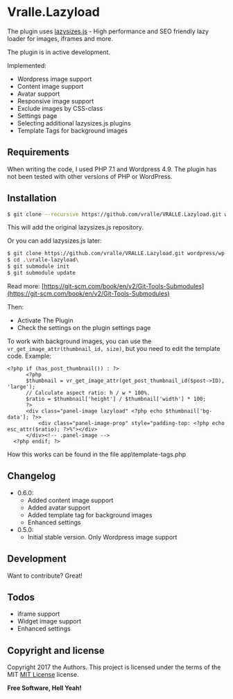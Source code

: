 # Vralle.Lazyload
The plugin uses [lazysizes.js](https://github.com/aFarkas/lazysizes) - High performance and SEO friendly lazy loader for images, iframes and more.

The plugin is in active development.

Implemented:
  - Wordpress image support
  - Content image support
  - Avatar support
  - Responsive image support
  - Exclude images by CSS-class
  - Settings page
  - Selecting additional lazysizes.js plugins
  - Template Tags for background images

## Requirements

When writing the code, I used PHP 7.1 and Wordpress 4.9. The plugin has not been tested with other versions of PHP or WordPress.

## Installation

```sh
$ git clone --recursive https://github.com/vralle/VRALLE.Lazyload.git wordpress/wp-content/plugins/vralle-lazyload
```
This will add the original lazysizes.js repository.

Or you can add lazysizes.js later:

```sh
$ git clone https://github.com/vralle/VRALLE.Lazyload.git wordpress/wp-content/plugins/vralle-lazyload
$ cd .\vralle-lazyload\
$ git submodule init
$ git submodule update
```

Read more: [https://git-scm.com/book/en/v2/Git-Tools-Submodules](https://git-scm.com/book/en/v2/Git-Tools-Submodules)

Then:
* Activate The Plugin
* Check the settings on the plugin settings page

To work with background images, you can use the `vr_get_image_attr(thumbnail_id, size)`, but you need to edit the template code.
Example:
```
<?php if (has_post_thumbnail()) : ?>
      <?php
      $thumbnail = vr_get_image_attr(get_post_thumbnail_id($post->ID), 'large');
      // Calculate aspect ratio: h / w * 100%.
      $ratio = $thumbnail['height'] / $thumbnail['width'] * 100;
      ?>
      <div class="panel-image lazyload" <?php echo $thumbnail['bg-data']; ?>>
          <div class="panel-image-prop" style="padding-top: <?php echo esc_attr($ratio); ?>%"></div>
      </div><!-- .panel-image -->
  <?php endif; ?>
```
How this works can be found in the file app\template-tags.php


## Changelog


- 0.6.0:
  - Added content image support
  - Added avatar support
  - Added template tag for background images
  - Enhanced settings
- 0.5.0:
  - Initial stable version. Only Wordpress image support

## Development

Want to contribute? Great!

## Todos

  - iframe support
  - Widget image support
  - Enhanced settings

## Copyright and license

Copyright 2017 the Authors. This project is licensed under the terms of the MIT [MIT License](LICENSE.txt) license.

**Free Software, Hell Yeah!**
